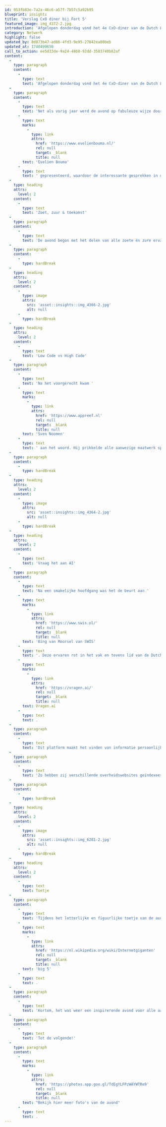 ```yaml
---
id: 053fb83e-7a2a-46c6-a57f-7b57c5a92b95
blueprint: insights
title: 'Verslag CxO diner bij Fort 5'
featured_image: img_4372-2.jpg
introduction: 'Afgelopen donderdag vond het 4e CxO-diner van de Dutch Laravel Foundation plaats! Meer dan 20 executives van DLF leden verzamelden zich bij het sfeervolle Fort 5 in Vijfhuizen voor een inspirerende avond vol waardevolle gesprekken, boeiende discussies en een flinke dosis humor.'
category: Netwerk
highlight: false
updated_by: 8d873b47-ad86-4fd3-9e95-27842ea80beb
updated_at: 1740499650
call_to_action: ee5d33de-9a24-4860-92dd-3503740b62af
content:
  -
    type: paragraph
    content:
      -
        type: text
        text: 'Afgelopen donderdag vond het 4e CxO-diner van de Dutch Laravel Foundation plaats! Meer dan 20 executives van DLF leden verzamelden zich bij het sfeervolle Fort 5 in Vijfhuizen voor een inspirerende avond vol waardevolle gesprekken, boeiende discussies en een flinke dosis humor.'
  -
    type: paragraph
    content:
      -
        type: text
        text: 'Net als vorig jaar werd de avond op fabuleuze wijze door '
      -
        type: text
        marks:
          -
            type: link
            attrs:
              href: 'https://www.evelienbouma.nl/'
              rel: null
              target: _blank
              title: null
        text: 'Evelien Bouma'
      -
        type: text
        text: ' gepresenteerd, waardoor de interessante gesprekken in de kring naadloos werden voorgezet tijdens de verschillende gangen van het diner. Ze haalde een aantal scherpe topics aan waarover de aanwezige leden vol enthousiasme hun visies en ideeën deelden.'
  -
    type: heading
    attrs:
      level: 2
    content:
      -
        type: text
        text: 'Zoet, zuur & toekomst'
  -
    type: paragraph
    content:
      -
        type: text
        text: 'De avond begon met het delen van alle zoete én zure ervaringen van het afgelopen jaar, aangevuld met wensen en verwachtingen voor het aankomende jaar. Dit gaf direct veel gesprekstof en herkenning onder de aanwezigen. Van gesprekken over het Pieterpad tot het delen van kwetsbare persoonlijke omstandigheden, de toon werd gezet voor een avond vol betekenisvolle gesprekken.'
  -
    type: paragraph
    content:
      -
        type: hardBreak
  -
    type: heading
    attrs:
      level: 2
    content:
      -
        type: image
        attrs:
          src: 'asset::insights::img_4366-2.jpg'
          alt: null
      -
        type: hardBreak
  -
    type: heading
    attrs:
      level: 2
    content:
      -
        type: text
        text: 'Low Code vs High Code'
  -
    type: paragraph
    content:
      -
        type: text
        text: 'Na het voorgerecht kwam '
      -
        type: text
        marks:
          -
            type: link
            attrs:
              href: 'https://www.appreef.nl'
              rel: null
              target: _blank
              title: null
        text: 'Sven Noomen'
      -
        type: text
        text: ' aan het woord. Hij prikkelde alle aanwezige maatwerk specialisten door zijn talk over het gebruik van Low Code platformen versus de maatwerkoplossingen die Laravel te bieden heeft. Zijn presentatie zorgde voor zowel herkenbaarheid als nieuwe inzichten bij een andere doelgroep dan hij doorgaans treft. Het uitgangspunt van Low Code dat op bepaalde punten tegenover Laravel staat, gaf genoeg voer voor de daaropvolgende discussies toen er over de toekomst van maatwerksoftware werd gediscussieerd.'
  -
    type: paragraph
    content:
      -
        type: hardBreak
  -
    type: heading
    attrs:
      level: 2
    content:
      -
        type: image
        attrs:
          src: 'asset::insights::img_4364-2.jpg'
          alt: null
      -
        type: hardBreak
  -
    type: heading
    attrs:
      level: 2
    content:
      -
        type: text
        text: 'Vraag het aan AI'
  -
    type: paragraph
    content:
      -
        type: text
        text: 'Na een smakelijke hoofdgang was het de beurt aan '
      -
        type: text
        marks:
          -
            type: link
            attrs:
              href: 'https://www.swis.nl/'
              rel: null
              target: _blank
              title: null
        text: 'Bing van Moorsel van SWIS'
      -
        type: text
        text: '. Deze ervaren rot in het vak en tevens lid van de Dutch Laravel Foundation namens SWIS, vertelde over de mogelijkheden van AI en de wijze waarop zij dit toepassen binnen het innovatieve project '
      -
        type: text
        marks:
          -
            type: link
            attrs:
              href: 'https://vragen.ai/'
              rel: null
              target: _blank
              title: null
        text: Vragen.ai
      -
        type: text
        text: .
  -
    type: paragraph
    content:
      -
        type: text
        text: 'Dit platform maakt het vinden van informatie persoonlijker, intuïtiever én sneller door middel van privacy-geörienteerde AI volgens het open-source en self-hosted Meta Llama model.'
  -
    type: paragraph
    content:
      -
        type: text
        text: 'Zo hebben zij verschillende overheidswebsites geïndexeerd en toegankelijk gemaakt om op interactieve wijze vragen kunnen te stellen over de inhoud, waarbij de gebruikte bronnen bij het beantwoorden door de AI worden getoond.'
  -
    type: paragraph
    content:
      -
        type: hardBreak
  -
    type: heading
    attrs:
      level: 2
    content:
      -
        type: image
        attrs:
          src: 'asset::insights::img_6281-2.jpg'
          alt: null
      -
        type: hardBreak
  -
    type: heading
    attrs:
      level: 2
    content:
      -
        type: text
        text: Toetje
  -
    type: paragraph
    content:
      -
        type: text
        text: 'Tijdens het letterlijke en figuurlijke toetje van de avond werden er scherpe discussies gevoerd over de toekomst van het maken van webapplicaties (waar gaat het heen), de plaats van Laravel van nu - tot over 5 jaar en de eindeloze mogelijkheden van AI, het daarmee gemoeide veiligheid en privacy aspect en de alles opslokkende dreiging van de '
      -
        type: text
        marks:
          -
            type: link
            attrs:
              href: 'https://nl.wikipedia.org/wiki/Internetgiganten'
              rel: null
              target: _blank
              title: null
        text: 'big 5'
      -
        type: text
        text: .
  -
    type: paragraph
    content:
      -
        type: text
        text: 'Kortom, het was weer een inspirerende avond voor alle aanwezigen, die met een goed gevoel en genoeg voer tot nadenken huiswaarts vertrokken.'
  -
    type: paragraph
    content:
      -
        type: text
        text: 'Tot de volgende!'
  -
    type: paragraph
    content:
      -
        type: text
        marks:
          -
            type: link
            attrs:
              href: 'https://photos.app.goo.gl/TdEgYLFPzWAYWTRe9'
              rel: null
              target: _blank
              title: null
        text: "Bekijk hier meer foto's van de avond"
      -
        type: text
        text: .
---
```

